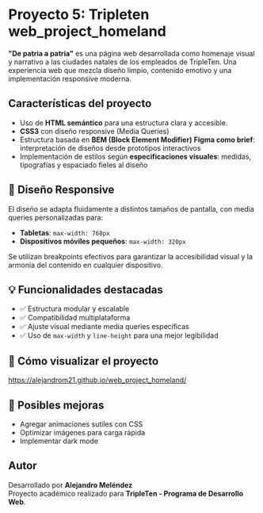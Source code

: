 # Proyecto 5: Tripleten web_project_homeland

**"De patria a patria"** es una página web desarrollada como homenaje visual y narrativo a las ciudades natales de los empleados de TripleTen. Una experiencia web que mezcla diseño limpio, contenido emotivo y una implementación responsive moderna.

## Características del proyecto

- Uso de **HTML semántico** para una estructura clara y accesible.
- **CSS3** con diseño responsive (Media Queries)
- Estructura basada en **BEM (Block Element Modifier)**
  **Figma como brief**: interpretación de diseños desde prototipos interactivos
- Implementación de estilos según **especificaciones visuales**: medidas, tipografías y espaciado fieles al diseño

## 📱 Diseño Responsive

El diseño se adapta fluidamente a distintos tamaños de pantalla, con media queries personalizadas para:

- **Tabletas**: `max-width: 768px`
- **Dispositivos móviles pequeños**: `max-width: 320px`

Se utilizan breakpoints efectivos para garantizar la accesibilidad visual y la armonía del contenido en cualquier dispositivo.

## 💡 Funcionalidades destacadas

- ✅ Estructura modular y escalable
- ✅ Compatibilidad multiplataforma
- ✅ Ajuste visual mediante media queries específicas
- ✅ Uso de `max-width` y `line-height` para una mejor legibilidad

## 🏁 Cómo visualizar el proyecto

https://alejandrom21.github.io/web_project_homeland/

## 🔧 Posibles mejoras

- Agregar animaciones sutiles con CSS
- Optimizar imágenes para carga rápida
- Implementar dark mode

## Autor

Desarrollado por **Alejandro Meléndez**  
Proyecto académico realizado para **TripleTen - Programa de Desarrollo Web**.
